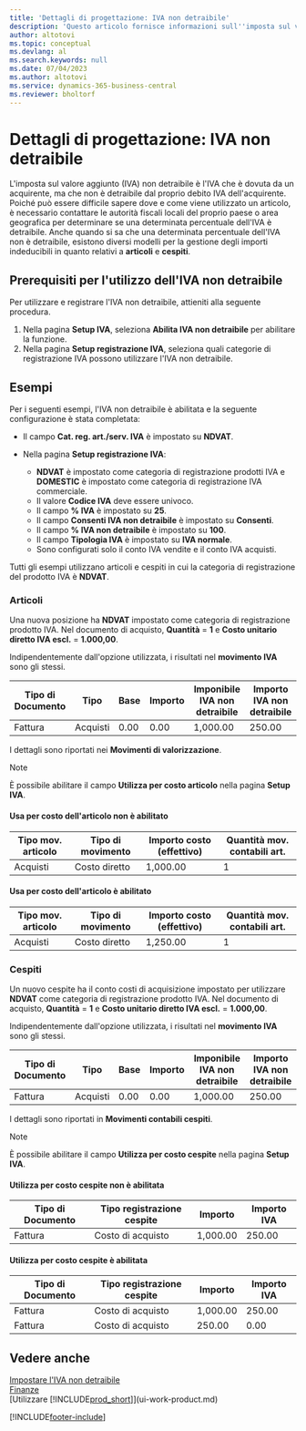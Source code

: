 ```yaml
---
title: 'Dettagli di progettazione: IVA non detraibile'
description: 'Questo articolo fornisce informazioni sull''imposta sul valore aggiunto (IVA) non detraibile è l''IVA che è dovuta da un acquirente, ma che non è detraibile dal proprio debito IVA dell''acquirente.'
author: altotovi
ms.topic: conceptual
ms.devlang: al
ms.search.keywords: null
ms.date: 07/04/2023
ms.author: altotovi
ms.service: dynamics-365-business-central
ms.reviewer: bholtorf
---
```


# <a name="design-details-non-deductible-vat"></a>Dettagli di progettazione: IVA non detraibile

L'imposta sul valore aggiunto (IVA) non detraibile è l'IVA che è dovuta da un acquirente, ma che non è detraibile dal proprio debito IVA dell'acquirente. Poiché può essere difficile sapere dove e come viene utilizzato un articolo, è necessario contattare le autorità fiscali locali del proprio paese o area geografica per determinare se una determinata percentuale dell'IVA è detraibile. Anche quando si sa che una determinata percentuale dell'IVA non è detraibile, esistono diversi modelli per la gestione degli importi indeducibili in quanto relativi a **articoli** e **cespiti**.

## <a name="prerequisites-for-using-non-deductible-vat"></a>Prerequisiti per l'utilizzo dell'IVA non detraibile

Per utilizzare e registrare l'IVA non detraibile, attieniti alla seguente procedura.

1. Nella pagina **Setup IVA**, seleziona **Abilita IVA non detraibile** per abilitare la funzione.
2. Nella pagina **Setup registrazione IVA**, seleziona quali categorie di registrazione IVA possono utilizzare l'IVA non detraibile.

## <a name="examples"></a>Esempi

Per i seguenti esempi, l'IVA non detraibile è abilitata e la seguente configurazione è stata completata:

- Il campo **Cat. reg. art./serv. IVA** è impostato su **NDVAT**.
- Nella pagina **Setup registrazione IVA**:

    - **NDVAT** è impostato come categoria di registrazione prodotti IVA e **DOMESTIC** è impostato come categoria di registrazione IVA commerciale.
    - Il valore **Codice IVA** deve essere univoco.
    - Il campo **% IVA** è impostato su **25**.
    - Il campo **Consenti IVA non detraibile** è impostato su **Consenti**.
    - Il campo **% IVA non detraibile** è impostato su **100**.
    - Il campo **Tipologia IVA** è impostato su **IVA normale**.
    - Sono configurati solo il conto IVA vendite e il conto IVA acquisti.

Tutti gli esempi utilizzano articoli e cespiti in cui la categoria di registrazione del prodotto IVA è **NDVAT**.

### <a name="items"></a>Articoli

Una nuova posizione ha **NDVAT** impostato come categoria di registrazione prodotto IVA. Nel documento di acquisto, **Quantità** = **1** e **Costo unitario diretto IVA escl.** = **1.000,00**.

Indipendentemente dall'opzione utilizzata, i risultati nel **movimento IVA** sono gli stessi.

| Tipo di Documento | Tipo | Base | Importo | Imponibile IVA non detraibile | Importo IVA non detraibile |
|---|---|---|---|---|---|
| Fattura | Acquisti | 0.00 | 0.00 | 1,000.00 | 250.00 |

I dettagli sono riportati nei **Movimenti di valorizzazione**.

> [!NOTE]
> È possibile abilitare il campo **Utilizza per costo articolo** nella pagina **Setup IVA**.

#### <a name="use-for-item-cost-isnt-enabled"></a>Usa per costo dell'articolo non è abilitato

| Tipo mov. articolo | Tipo di movimento | Importo costo (effettivo) | Quantità mov. contabili art. |
|---|---|---|---|
| Acquisti | Costo diretto | 1,000.00 | 1 |

#### <a name="use-for-item-cost-is-enabled"></a>Usa per costo dell'articolo è abilitato

| Tipo mov. articolo | Tipo di movimento | Importo costo (effettivo) | Quantità mov. contabili art. |
|---|---|---|---|
| Acquisti | Costo diretto | 1,250.00 | 1 |

### <a name="fixed-assets"></a>Cespiti

Un nuovo cespite ha il conto costi di acquisizione impostato per utilizzare **NDVAT** come categoria di registrazione prodotto IVA. Nel documento di acquisto, **Quantità** = **1** e **Costo unitario diretto IVA escl.** = **1.000,00**.

Indipendentemente dall'opzione utilizzata, i risultati nel **movimento IVA** sono gli stessi.

| Tipo di Documento | Tipo | Base | Importo | Imponibile IVA non detraibile | Importo IVA non detraibile |
|---|---|---|---|---|---|
| Fattura | Acquisti | 0.00 | 0.00 | 1,000.00 | 250.00 |

I dettagli sono riportati in **Movimenti contabili cespiti**.

> [!NOTE]
> È possibile abilitare il campo **Utilizza per costo cespite** nella pagina **Setup IVA**.

#### <a name="use-for-fixed-asset-cost-isnt-enabled"></a>Utilizza per costo cespite non è abilitata

| Tipo di Documento | Tipo registrazione cespite | Importo | Importo IVA |
|---|---|---|---|
| Fattura | Costo di acquisto | 1,000.00 | 250.00 |

#### <a name="use-for-fixed-asset-cost-is-enabled"></a>Utilizza per costo cespite è abilitata

| Tipo di Documento | Tipo registrazione cespite | Importo | Importo IVA |
|---|---|---|---|
| Fattura | Costo di acquisto | 1,000.00 | 250.00 |
| Fattura | Costo di acquisto | 250.00 | 0.00 |

## <a name="see-also"></a>Vedere anche

[Impostare l'IVA non detraibile](finance-setup-nondeductible-vat.md)  
[Finanze](finance.md)  
[Utilizzare [!INCLUDE[prod_short](includes/prod_short.md)]](ui-work-product.md)

[!INCLUDE[footer-include](includes/footer-banner.md)]

